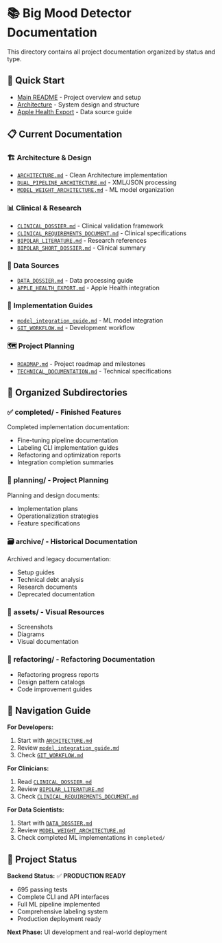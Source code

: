 # 📚 Big Mood Detector Documentation

This directory contains all project documentation organized by status and type.

## 🎯 **Quick Start**
- [Main README](../README.md) - Project overview and setup
- [Architecture](ARCHITECTURE.md) - System design and structure  
- [Apple Health Export](APPLE_HEALTH_EXPORT.md) - Data source guide

## 📋 **Current Documentation**

### 🏗️ **Architecture & Design**
- [`ARCHITECTURE.md`](ARCHITECTURE.md) - Clean Architecture implementation
- [`DUAL_PIPELINE_ARCHITECTURE.md`](DUAL_PIPELINE_ARCHITECTURE.md) - XML/JSON processing
- [`MODEL_WEIGHT_ARCHITECTURE.md`](MODEL_WEIGHT_ARCHITECTURE.md) - ML model organization

### 📊 **Clinical & Research**
- [`CLINICAL_DOSSIER.md`](CLINICAL_DOSSIER.md) - Clinical validation framework
- [`CLINICAL_REQUIREMENTS_DOCUMENT.md`](CLINICAL_REQUIREMENTS_DOCUMENT.md) - Clinical specifications
- [`BIPOLAR_LITERATURE.md`](BIPOLAR_LITERATURE.md) - Research references
- [`BIPOLAR_SHORT_DOSSIER.md`](BIPOLAR_SHORT_DOSSIER.md) - Clinical summary

### 📁 **Data Sources**
- [`DATA_DOSSIER.md`](DATA_DOSSIER.md) - Data processing guide  
- [`APPLE_HEALTH_EXPORT.md`](APPLE_HEALTH_EXPORT.md) - Apple Health integration

### 🔧 **Implementation Guides**
- [`model_integration_guide.md`](model_integration_guide.md) - ML model integration
- [`GIT_WORKFLOW.md`](GIT_WORKFLOW.md) - Development workflow

### 🗺️ **Project Planning**
- [`ROADMAP.md`](ROADMAP.md) - Project roadmap and milestones
- [`TECHNICAL_DOCUMENTATION.md`](TECHNICAL_DOCUMENTATION.md) - Technical specifications

## 📂 **Organized Subdirectories**

### ✅ **completed/** - Finished Features
Completed implementation documentation:
- Fine-tuning pipeline documentation
- Labeling CLI implementation guides  
- Refactoring and optimization reports
- Integration completion summaries

### 📝 **planning/** - Project Planning
Planning and design documents:
- Implementation plans
- Operationalization strategies
- Feature specifications

### 🗃️ **archive/** - Historical Documentation
Archived and legacy documentation:
- Setup guides
- Technical debt analysis
- Research documents
- Deprecated documentation

### 🎨 **assets/** - Visual Resources
- Screenshots
- Diagrams  
- Visual documentation

### 🔄 **refactoring/** - Refactoring Documentation
- Refactoring progress reports
- Design pattern catalogs
- Code improvement guides

## 🧭 **Navigation Guide**

**For Developers:**
1. Start with [`ARCHITECTURE.md`](ARCHITECTURE.md)
2. Review [`model_integration_guide.md`](model_integration_guide.md)
3. Check [`GIT_WORKFLOW.md`](GIT_WORKFLOW.md)

**For Clinicians:**
1. Read [`CLINICAL_DOSSIER.md`](CLINICAL_DOSSIER.md)
2. Review [`BIPOLAR_LITERATURE.md`](BIPOLAR_LITERATURE.md)
3. Check [`CLINICAL_REQUIREMENTS_DOCUMENT.md`](CLINICAL_REQUIREMENTS_DOCUMENT.md)

**For Data Scientists:**
1. Start with [`DATA_DOSSIER.md`](DATA_DOSSIER.md)
2. Review [`MODEL_WEIGHT_ARCHITECTURE.md`](MODEL_WEIGHT_ARCHITECTURE.md)
3. Check completed ML implementations in `completed/`

## 🎉 **Project Status**

**Backend Status:** ✅ **PRODUCTION READY**
- 695 passing tests
- Complete CLI and API interfaces
- Full ML pipeline implemented
- Comprehensive labeling system
- Production deployment ready

**Next Phase:** UI development and real-world deployment 